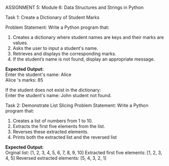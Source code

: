 ASSIGNMENT 5:
Module 6: Data Structures and Strings in Python
 
Task 1: Create a Dictionary of Student Marks

Problem Statement: Write a Python program that:
1.   Creates a dictionary where student names are keys and their marks are values.
2.   Asks the user to input a student's name.
3.   Retrieves and displays the corresponding marks.
4.   If the student’s name is not found, display an appropriate message.


**Expected Output:**  
Enter the student's name: Alice  
Alice 's marks:  85 
 
If the student does not exist in the dictionary:  
Enter the student's name: John
student not found.
 
Task 2: Demonstrate List Slicing 
Problem Statement: Write a Python program that:
1.   Creates a list of numbers from 1 to 10.
2.   Extracts the first five elements from the list.
3.   Reverses these extracted elements.
4.   Prints both the extracted list and the reversed list
 
**Expected Output:**  
Orginal list:  [1, 2, 3, 4, 5, 6, 7, 8, 9, 10]
Extracted first five elements:  [1, 2, 3, 4, 5]
Reversed extracted elements:  [5, 4, 3, 2, 1]